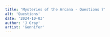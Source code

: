 ```yaml
---
title: 'Mysteries of the Arcana - Questions 7'
alt: 'Questions'
date: '2024-10-03'
author: 'J Gray'
artist: 'Gennifer'
---
```

